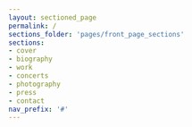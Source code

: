 ```yaml
---
layout: sectioned_page
permalink: /
sections_folder: 'pages/front_page_sections'
sections:
- cover
- biography
- work
- concerts
- photography
- press
- contact
nav_prefix: '#'
---
```


<!-- Any text below this line will go in front of the sections listed above -->
